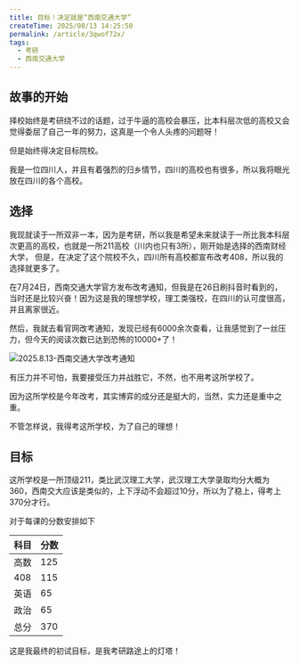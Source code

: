 ```yaml
---
title: 目标！决定就是“西南交通大学”
createTime: 2025/08/13 14:25:50
permalink: /article/3qwof72x/
tags:
  - 考研
  - 西南交通大学
---
```


## 故事的开始

择校始终是考研绕不过的话题，过于牛逼的高校会暴压，比本科层次低的高校又会觉得委屈了自己一年的努力，这真是一个令人头疼的问题呀！

但是始终得决定目标院校。

我是一位四川人，并且有着强烈的归乡情节，四川的高校也有很多，所以我将眼光放在四川的各个高校。

## 选择

我现就读于一所双非一本，因为是考研，所以我是希望未来就读于一所比我本科层次更高的高校，也就是一所211高校（川内也只有3所），刚开始是选择的西南财经大学，
但是，在决定了这个院校不久，四川所有高校都宣布改考408，所以我的选择就更多了。

在7月24日，西南交通大学官方发布改考通知，但我是在26日刷抖音时看到的，当时还是比较兴奋！因为这是我的理想学校，理工类强校，在四川的认可度很高，并且离家很近。

然后，我就去看官网改考通知，发现已经有6000余次查看，让我感觉到了一丝压力，但今天的阅读次数已达到恐怖的10000+了！

![2025.8.13-西南交通大学改考通知](https://raw.githubusercontent.com/amatureemoprince/java-cofe-pictures/master/20250813163729463.png)

有压力并不可怕，我要接受压力并战胜它，不然，也不用考这所学校了。

因为这所学校是今年改考，其实博弈的成分还是挺大的，当然，实力还是重中之重。

不管怎样说，我得考这所学校，为了自己的理想！

## 目标

这所学校是一所顶级211，类比武汉理工大学，武汉理工大学录取均分大概为360，西南交大应该是类似的，上下浮动不会超过10分，所以为了稳上，得考上370分才行。

对于每课的分数安排如下

| 科目 | 分数 |
|:---|:---|
| 高数 | 125 |
| 408 | 115 |
| 英语 | 65 |
| 政治 | 65 |
| 总分 | 370 |

这是我最终的初试目标，是我考研路途上的灯塔！



